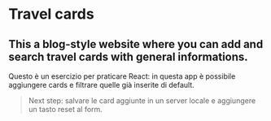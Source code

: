 # Travel cards
This a blog-style website where you can add and search travel cards with general informations.
-
Questo è un esercizio per praticare React: in questa app è possibile aggiungere cards e filtrare quelle già inserite di default.
> Next step: salvare le card aggiunte in un server locale e aggiungere un tasto reset al form.

